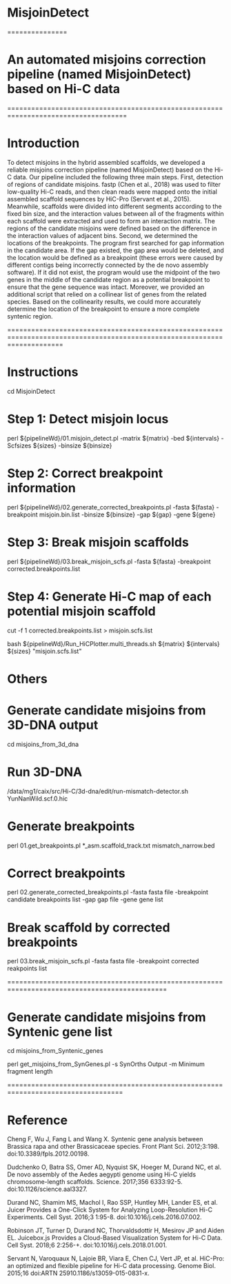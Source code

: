 # MisjoinDetect 
===============

# An automated misjoins correction pipeline (named MisjoinDetect) based on Hi-C data
====================================================================================

# Introduction
To detect misjoins in the hybrid assembled scaffolds, we developed a reliable misjoins correction pipeline (named MisjoinDetect) based on the Hi-C data. Our pipeline included the following three main steps. First, detection of regions of candidate misjoins. fastp (Chen et al., 2018) was used to filter low-quality Hi-C reads, and then clean reads were mapped onto the initial assembled scaffold sequences by HiC-Pro (Servant et al., 2015). Meanwhile, scaffolds were divided into different segments according to the fixed bin size, and the interaction values between all of the fragments within each scaffold were extracted and used to form an interaction matrix. The regions of the candidate misjoins were defined based on the difference in the interaction values of adjacent bins. Second, we determined the locations of the breakpoints. The program first searched for gap information in the candidate area. If the gap existed, the gap area would be deleted, and the location would be defined as a breakpoint (these errors were caused by different contigs being incorrectly connected by the de novo assembly software). If it did not exist, the program would use the midpoint of the two genes in the middle of the candidate region as a potential breakpoint to ensure that the gene sequence was intact. Moreover, we provided an additional script that relied on a collinear list of genes from the related species. Based on the collinearity results, we could more accurately determine the location of the breakpoint to ensure a more complete syntenic region. 

==========================================================================================================================
# Instructions

cd MisjoinDetect

# Step 1: Detect misjoin locus

perl  ${pipelineWd}/01.misjoin_detect.pl  -matrix ${matrix} -bed ${intervals} -Scfsizes ${sizes} -binsize ${binsize}

# Step 2: Correct breakpoint information
perl ${pipelineWd}/02.generate_corrected_breakpoints.pl -fasta ${fasta}  -breakpoint misjoin.bin.list -binsize ${binsize}  -gap ${gap}  -gene  ${gene}

# Step 3: Break misjoin scaffolds
perl ${pipelineWd}/03.break_misjoin_scfs.pl  -fasta  ${fasta}  -breakpoint  corrected.breakpoints.list

# Step 4: Generate Hi-C map of each potential misjoin scaffold

cut -f 1 corrected.breakpoints.list > misjoin.scfs.list

bash ${pipelineWd}/Run_HiCPlotter.multi_threads.sh  ${matrix} ${intervals} ${sizes} "misjoin.scfs.list"

# Others

# Generate candidate misjoins from 3D-DNA output
cd misjoins_from_3d_dna

# Run 3D-DNA
/data/mg1/caix/src/Hi-C/3d-dna/edit/run-mismatch-detector.sh  YunNanWild.scf.0.hic  

# Generate breakpoints 
perl  01.get_breakpoints.pl  *_asm.scaffold_track.txt  mismatch_narrow.bed

# Correct breakpoints
perl  02.generate_corrected_breakpoints.pl -fasta  fasta file  -breakpoint  candidate breakpoints list  -gap gap file  -gene  gene list  

# Break scaffold by corrected breakpoints
perl  03.break_misjoin_scfs.pl   -fasta   fasta file   -breakpoint   corrected reakpoints list 

==============================================================================================

# Generate candidate misjoins from Syntenic gene list
cd misjoins_from_Syntenic_genes
 
perl  get_misjoins_from_SynGenes.pl -s SynOrths Output   -m Minimum fragment length
 
===================================================================================

# Reference

Cheng F, Wu J, Fang L and Wang X. Syntenic gene analysis between Brassica rapa and other Brassicaceae species. Front Plant Sci. 2012;3:198. doi:10.3389/fpls.2012.00198.

Dudchenko O, Batra SS, Omer AD, Nyquist SK, Hoeger M, Durand NC, et al. De novo assembly of the Aedes aegypti genome using Hi-C yields chromosome-length scaffolds. Science. 2017;356 6333:92-5. doi:10.1126/science.aal3327.

Durand NC, Shamim MS, Machol I, Rao SSP, Huntley MH, Lander ES, et al. Juicer Provides a One-Click System for Analyzing Loop-Resolution Hi-C Experiments. Cell Syst. 2016;3 1:95-8. doi:10.1016/j.cels.2016.07.002.

Robinson JT, Turner D, Durand NC, Thorvaldsdottir H, Mesirov JP and Aiden EL. Juicebox.js Provides a Cloud-Based Visualization System for Hi-C Data. Cell Syst. 2018;6 2:256-+. doi:10.1016/j.cels.2018.01.001.

Servant N, Varoquaux N, Lajoie BR, Viara E, Chen CJ, Vert JP, et al. HiC-Pro: an optimized and flexible pipeline for Hi-C data processing. Genome Biol. 2015;16  doi:ARTN 25910.1186/s13059-015-0831-x.
